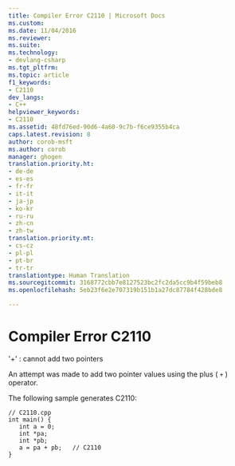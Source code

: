 ```yaml
---
title: Compiler Error C2110 | Microsoft Docs
ms.custom: 
ms.date: 11/04/2016
ms.reviewer: 
ms.suite: 
ms.technology:
- devlang-csharp
ms.tgt_pltfrm: 
ms.topic: article
f1_keywords:
- C2110
dev_langs:
- C++
helpviewer_keywords:
- C2110
ms.assetid: 48fd76ed-90d6-4a60-9c7b-f6ce9355b4ca
caps.latest.revision: 8
author: corob-msft
ms.author: corob
manager: ghogen
translation.priority.ht:
- de-de
- es-es
- fr-fr
- it-it
- ja-jp
- ko-kr
- ru-ru
- zh-cn
- zh-tw
translation.priority.mt:
- cs-cz
- pl-pl
- pt-br
- tr-tr
translationtype: Human Translation
ms.sourcegitcommit: 3168772cbb7e8127523bc2fc2da5cc9b4f59beb8
ms.openlocfilehash: 5eb23f6e2e707319b151b1a27dc87784f428bde8

---
```

# Compiler Error C2110
'+' : cannot add two pointers  
  
 An attempt was made to add two pointer values using the plus ( `+` ) operator.  
  
 The following sample generates C2110:  
  
```  
// C2110.cpp  
int main() {  
   int a = 0;  
   int *pa;  
   int *pb;  
   a = pa + pb;   // C2110  
}  
```


<!--HONumber=Jan17_HO2-->


